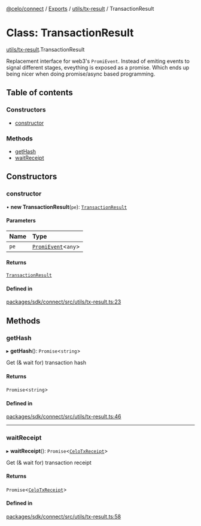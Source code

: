 [@celo/connect](../README.md) / [Exports](../modules.md) / [utils/tx-result](../modules/utils_tx_result.md) / TransactionResult

# Class: TransactionResult

[utils/tx-result](../modules/utils_tx_result.md).TransactionResult

Replacement interface for web3's `PromiEvent`. Instead of emiting events
to signal different stages, eveything is exposed as a promise. Which ends
up being nicer when doing promise/async based programming.

## Table of contents

### Constructors

- [constructor](utils_tx_result.TransactionResult.md#constructor)

### Methods

- [getHash](utils_tx_result.TransactionResult.md#gethash)
- [waitReceipt](utils_tx_result.TransactionResult.md#waitreceipt)

## Constructors

### constructor

• **new TransactionResult**(`pe`): [`TransactionResult`](utils_tx_result.TransactionResult.md)

#### Parameters

| Name | Type |
| :------ | :------ |
| `pe` | [`PromiEvent`](../interfaces/index.PromiEvent.md)\<`any`\> |

#### Returns

[`TransactionResult`](utils_tx_result.TransactionResult.md)

#### Defined in

[packages/sdk/connect/src/utils/tx-result.ts:23](https://github.com/celo-org/developer-tooling/blob/master/packages/sdk/connect/src/utils/tx-result.ts#L23)

## Methods

### getHash

▸ **getHash**(): `Promise`\<`string`\>

Get (& wait for) transaction hash

#### Returns

`Promise`\<`string`\>

#### Defined in

[packages/sdk/connect/src/utils/tx-result.ts:46](https://github.com/celo-org/developer-tooling/blob/master/packages/sdk/connect/src/utils/tx-result.ts#L46)

___

### waitReceipt

▸ **waitReceipt**(): `Promise`\<[`CeloTxReceipt`](../modules/types.md#celotxreceipt)\>

Get (& wait for) transaction receipt

#### Returns

`Promise`\<[`CeloTxReceipt`](../modules/types.md#celotxreceipt)\>

#### Defined in

[packages/sdk/connect/src/utils/tx-result.ts:58](https://github.com/celo-org/developer-tooling/blob/master/packages/sdk/connect/src/utils/tx-result.ts#L58)
